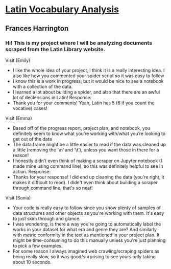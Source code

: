 # [Latin Vocabulary Analysis](https://github.com/Data-Science-for-Linguists-2021/Latin-Vocabulary-Analysis)
## Frances Harrington
### Hi! This is my project where I will be analyzing documents scraped from the Latin Library website.

Visit (Emily)
- I like the whole idea of your project, I think it is a really interesting idea. I also like how you commented your spider script so it was easy to follow
- I know this is a work in progress, but it would be nice to see a notebook with a collection of the data.
- I learned a lot about building a spider, and also that there are an awful lot of declensions in Latin!
Response:
- Thank you for your comments! Yeah, Latin has 5 (6 if you count the vocative) cases!

Visit (Emma)
- Based off of the progress report, project plan, and notebook, you definitely seem to know what you’re working with/what you’re looking to get out of the data
- The data frame might be a little easier to read if the data was cleaned up a little (removing the ‘\n’ and ‘\t’), unless you want those in there for a reason!
- I honestly didn’t even think of making a scraper on Jupyter notebook (I made mine using command line), so this was definitely helpful to see in action.
Response:
- Thanks for your response! I did end up cleaning the data (you're right, it makes it difficult to read). I didn't even think about building a scraper through command line, that's so neat!

Visit (Sonia)
- Your code is really easy to follow since you show plenty of samples of data structures and other objects as you're working with them. It's easy to just skim through and glance.
- I was wondering, is there a way you're going to automatically label the works in your dataset for what era and genre they are? And similarly with metric conformity in the text as mentioned in your project plan. It might be time-consuming to do this manually unless you're just planning to pick a few examples.
- For some reason I always imagined web crawling/scraping spiders as being really slow, so it was good/surprising to see yours only taking about 10 seconds.

